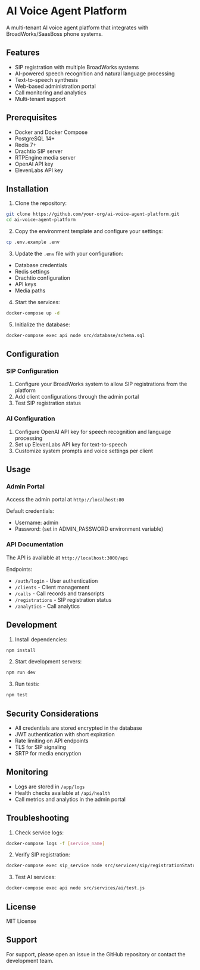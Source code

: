 # AI Voice Agent Platform

A multi-tenant AI voice agent platform that integrates with BroadWorks/SaasBoss phone systems.

## Features

- SIP registration with multiple BroadWorks systems
- AI-powered speech recognition and natural language processing
- Text-to-speech synthesis
- Web-based administration portal
- Call monitoring and analytics
- Multi-tenant support

## Prerequisites

- Docker and Docker Compose
- PostgreSQL 14+
- Redis 7+
- Drachtio SIP server
- RTPEngine media server
- OpenAI API key
- ElevenLabs API key

## Installation

1. Clone the repository:
```bash
git clone https://github.com/your-org/ai-voice-agent-platform.git
cd ai-voice-agent-platform
```

2. Copy the environment template and configure your settings:
```bash
cp .env.example .env
```

3. Update the `.env` file with your configuration:
- Database credentials
- Redis settings
- Drachtio configuration
- API keys
- Media paths

4. Start the services:
```bash
docker-compose up -d
```

5. Initialize the database:
```bash
docker-compose exec api node src/database/schema.sql
```

## Configuration

### SIP Configuration

1. Configure your BroadWorks system to allow SIP registrations from the platform
2. Add client configurations through the admin portal
3. Test SIP registration status

### AI Configuration

1. Configure OpenAI API key for speech recognition and language processing
2. Set up ElevenLabs API key for text-to-speech
3. Customize system prompts and voice settings per client

## Usage

### Admin Portal

Access the admin portal at `http://localhost:80`

Default credentials:
- Username: admin
- Password: (set in ADMIN_PASSWORD environment variable)

### API Documentation

The API is available at `http://localhost:3000/api`

Endpoints:
- `/auth/login` - User authentication
- `/clients` - Client management
- `/calls` - Call records and transcripts
- `/registrations` - SIP registration status
- `/analytics` - Call analytics

## Development

1. Install dependencies:
```bash
npm install
```

2. Start development servers:
```bash
npm run dev
```

3. Run tests:
```bash
npm test
```

## Security Considerations

- All credentials are stored encrypted in the database
- JWT authentication with short expiration
- Rate limiting on API endpoints
- TLS for SIP signaling
- SRTP for media encryption

## Monitoring

- Logs are stored in `/app/logs`
- Health checks available at `/api/health`
- Call metrics and analytics in the admin portal

## Troubleshooting

1. Check service logs:
```bash
docker-compose logs -f [service_name]
```

2. Verify SIP registration:
```bash
docker-compose exec sip_service node src/services/sip/registrationStatus.js
```

3. Test AI services:
```bash
docker-compose exec api node src/services/ai/test.js
```

## License

MIT License

## Support

For support, please open an issue in the GitHub repository or contact the development team. 